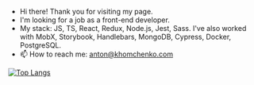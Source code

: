 - Hi there! Thank you for visiting my page.
- I'm looking for a job as a front-end developer.
- My stack: JS, TS, React, Redux, Node.js, Jest, Sass. I've also worked with MobX, Storybook, Handlebars, MongoDB, Cypress, Docker, PostgreSQL.
- 📫 How to reach me: anton@khomchenko.com

[![Top Langs](https://github-readme-stats.vercel.app/api/top-langs/?username=khomch&show_icons=true&theme=transparent)](https://github.com/anuraghazra/github-readme-stats)

<!---
khomch/khomch is a ✨ special ✨ repository because its `README.md` (this file) appears on your GitHub profile.
You can click the Preview link to take a look at your changes.
--->
